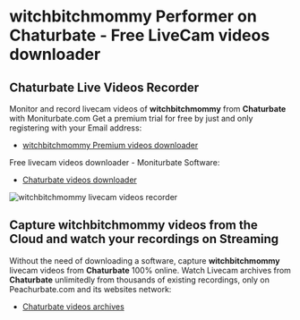 # witchbitchmommy Performer on Chaturbate - Free LiveCam videos downloader

## Chaturbate Live Videos Recorder

Monitor and record livecam videos of **witchbitchmommy** from **Chaturbate** with Moniturbate.com
Get a premium trial for free by just and only registering with your Email address:
* [witchbitchmommy Premium videos downloader](https://moniturbate.com/request-demo-licence-key.html)

Free livecam videos downloader - Moniturbate Software:
* [Chaturbate videos downloader](https://moniturbate.com/moniturbate-download-software.html)

![witchbitchmommy livecam videos recorder](https://peachurnet.com/templates/moniturbate-software.png)


## Capture witchbitchmommy videos from the Cloud and watch your recordings on Streaming

Without the need of downloading a software, capture **witchbitchmommy** livecam videos from **Chaturbate** 100% online.
Watch Livecam archives from **Chaturbate** unlimitedly from thousands of existing recordings, only on Peachurbate.com and its websites network:
* [Chaturbate videos archives](https://peachurnet.com/)